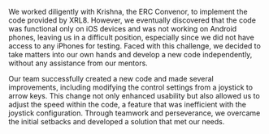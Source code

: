 We worked diligently with Krishna, the ERC Convenor, to implement the code provided by XRL8. However, we eventually discovered that the code was functional only on iOS devices and was not working on Android phones, leaving us in a difficult position, especially since we did not have access to any iPhones for testing. Faced with this challenge, we decided to take matters into our own hands and develop a new code independently, without any assistance from our mentors. 

Our team successfully created a new code and made several improvements, including modifying the control settings from a joystick to arrow keys. This change not only enhanced usability but also allowed us to adjust the speed within the code, a feature that was inefficient with the joystick configuration. Through teamwork and perseverance, we overcame the initial setbacks and developed a solution that met our needs.
